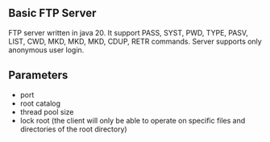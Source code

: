 ## Basic FTP Server

FTP server written in java 20. It support PASS, SYST, PWD, TYPE, PASV, LIST, CWD, MKD, MKD, MKD, CDUP, RETR commands.
Server supports only anonymous user login.


## Parameters

- port
- root catalog
- thread pool size
- lock root (the client will only be able to operate on specific files and directories of the root directory)